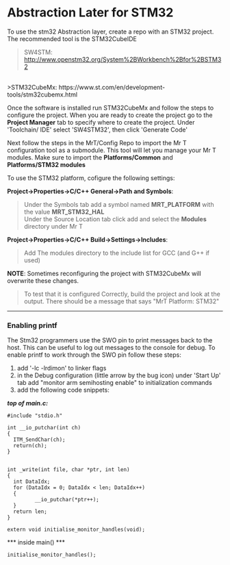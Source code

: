 # Abstraction Later for STM32

To use the stm32 Abstraction layer, create a repo with an STM32 project. The recommended tool is the STM32CubeIDE


>


>SW4STM: http://www.openstm32.org/System%2BWorkbench%2Bfor%2BSTM32
<br/>
>STM32CubeMx: https://www.st.com/en/development-tools/stm32cubemx.html

Once the software is installed run STM32CubeMx and follow the steps to configure the project. When you are ready to create the project go to the **Project Manager** tab to specify where to create the project. Under 'Toolchain/ IDE' select 'SW4STM32', then click 'Generate Code'

Next follow the steps in the MrT/Config Repo to import the Mr T configuration tool as a submodule. This tool will let you manage your Mr T modules. Make sure to import the **Platforms/Common** and **Platforms/STM32 modules**

To use the STM32 platform, cofigure the following settings:

**Project->Properties->C/C++ General->Path and Symbols**:
>Under the Symbols tab add a symbol named **MRT_PLATFORM** with the value **MRT_STM32_HAL**<br/>
Under the Source Location tab click add and select the **Modules** directory under Mr T

**Project->Properties->C/C++ Build->Settings->Includes**:

> Add The modules directory to the include list for GCC (and G++ if used)

**NOTE**: Sometimes reconfiguring the project with STM32CubeMx will overwrite these changes.

>To test that it is configured Correctly, build the project and look at the output. There should be a message that says "MrT Platform: STM32"



---

### Enabling printf

The Stm32 programmers use the SWO pin to print messages back to the host. This can be useful to log out messages to the console for debug. To enable printf to work through the SWO pin follow these steps:

1. add '-lc -lrdimon' to linker flags
2. in the Debug configuration (little arrow by the bug icon) under 'Start Up' tab add "monitor arm semihosting enable" to initialization commands
3. add the following code snippets:

***top of main.c:***

```
#include "stdio.h"

int __io_putchar(int ch)
{
  ITM_SendChar(ch);
  return(ch);
}


int _write(int file, char *ptr, int len)
{
  int DataIdx;
  for (DataIdx = 0; DataIdx < len; DataIdx++)
  {
         __io_putchar(*ptr++);
  }
  return len;
}

extern void initialise_monitor_handles(void);

```
*** inside main() ***
```
initialise_monitor_handles();
```
